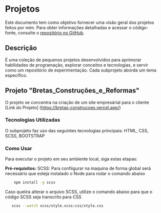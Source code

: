 # Projetos

Este documento tem como objetivo fornecer uma visão geral dos projetos feitos por mim. Para obter informações detalhadas e acessar o código-fonte, consulte o [repositório no GitHub](https://github.com/GuiArmanLi/Little-Projects).

## Descrição

É uma coleção de pequenos projetos desenvolvidos para aprimorar habilidades de programação, explorar conceitos e tecnologias, e servir como um repositório de experimentação. Cada subprojeto aborda um tema específico.

## Projeto "Bretas_Construções_e_Reformas"

O projeto se concentra na criação de um site empresárial para o cliente
[Link do Projeto] (https://bretas-construcoes.vercel.app/)

### Tecnologias Utilizadas

O subprojeto faz uso das seguintes tecnologias principais: HTML, CSS, SCSS, BOOTSTRAP

### Como Usar

Para executar o projeto em seu ambiente local, siga estas etapas:

**Pré-requisitos:** SCSS: Para confiigurar na maquina de forma global será necessário que esteja instalado o Node para rodar o comando abaixo

```bash
    npm install -g scss
```

Caso queiira alterar o arquivo SCSS, utilize o comando abaixo para que o código SCSS seja transcrito para CSS

```bash
   scss --watch scss/style.scss:css/style.css
```
